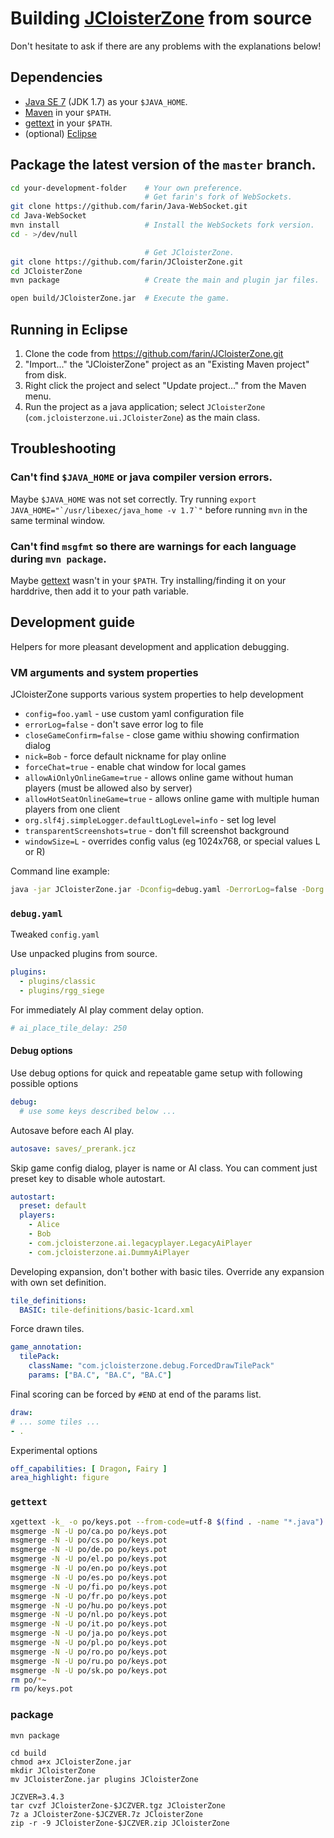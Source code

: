 # Building [JCloisterZone](http://jcloisterzone.com/) from source


Don't hesitate to ask if there are any problems with the explanations below!



## Dependencies

- [Java SE 7](http://www.oracle.com/technetwork/java/javase/downloads/) (JDK 1.7) as your `$JAVA_HOME`.
- [Maven](https://maven.apache.org/) in your `$PATH`.
- [gettext](https://www.gnu.org/software/gettext/) in your `$PATH`.
- (optional) [Eclipse](https://eclipse.org/)



## Package the latest version of the `master` branch.


```bash
cd your-development-folder    # Your own preference.
                              # Get farin's fork of WebSockets.
git clone https://github.com/farin/Java-WebSocket.git
cd Java-WebSocket
mvn install                   # Install the WebSockets fork version.
cd - >/dev/null

                              # Get JCloisterZone.
git clone https://github.com/farin/JCloisterZone.git
cd JCloisterZone
mvn package                   # Create the main and plugin jar files.

open build/JCloisterZone.jar  # Execute the game.
```


## Running in Eclipse

1. Clone the code from https://github.com/farin/JCloisterZone.git
1. "Import..." the "JCloisterZone" project as an "Existing Maven project" from disk.
1. Right click the project and select "Update project..." from the Maven menu.
1. Run the project as a java application; select `JCloisterZone` (`com.jcloisterzone.ui.JCloisterZone`) as the main class.


## Troubleshooting


### Can't find `$JAVA_HOME` or java compiler version errors.

Maybe `$JAVA_HOME` was not set correctly. Try running ``export JAVA_HOME="`/usr/libexec/java_home -v 1.7`"`` before running `mvn` in the same terminal window.


### Can't find `msgfmt` so there are warnings for each language during `mvn package`.

Maybe [gettext](https://www.gnu.org/software/gettext/) wasn't in your `$PATH`. Try installing/finding it on your harddrive, then add it to your path variable.



## Development guide

Helpers for more pleasant development and application debugging.

### VM arguments and system properties

JCloisterZone supports various system properties to help development

* `config=foo.yaml` - use custom yaml configuration file
* `errorLog=false` - don't save error log to file
* `closeGameConfirm=false` - close game withiu showing confirmation dialog
* `nick=Bob` - force default nickname for play online
* `forceChat=true` - enable chat window for local games
* `allowAiOnlyOnlineGame=true` - allows online game without human players (must be allowed also by server)
* `allowHotSeatOnlineGame=true` - allows online game with multiple human players from one client
* `org.slf4j.simpleLogger.defaultLogLevel=info` - set log level
* `transparentScreenshots=true` - don't fill screenshot background
* `windowSize=L` - overrides config valus (eg 1024x768, or special values L or R)

Command line example:

```bash
java -jar JCloisterZone.jar -Dconfig=debug.yaml -DerrorLog=false -Dorg.slf4j.simpleLogger.defaultLogLevel=info -DforceChat=true -DcloseGameConfirm=false -ea
```

### `debug.yaml`

Tweaked `config.yaml`

Use unpacked plugins from source.

```yaml
plugins:
  - plugins/classic
  - plugins/rgg_siege
```

For immediately AI play comment delay option.

```yaml
# ai_place_tile_delay: 250
```

#### Debug options

Use debug options for quick and repeatable game setup with following possible options

```yaml
debug:
  # use some keys described below ...
```

Autosave before each AI play.

```yaml
autosave: saves/_prerank.jcz
```

Skip game config dialog, player is name or AI class.
You can comment just preset key to disable whole autostart.

```yaml
autostart:
  preset: default
  players:
    - Alice
    - Bob
    - com.jcloisterzone.ai.legacyplayer.LegacyAiPlayer
    - com.jcloisterzone.ai.DummyAiPlayer
```

Developing expansion, don't bother with basic tiles. Override any expansion with own set definition.

```yaml
tile_definitions:
  BASIC: tile-definitions/basic-1card.xml
```

Force drawn tiles.

```yaml
game_annotation:
  tilePack:
    className: "com.jcloisterzone.debug.ForcedDrawTilePack"
    params: ["BA.C", "BA.C", "BA.C"]
```

Final scoring can be forced by `#END` at end of the params list.

```yaml
draw:
# ... some tiles ...
- .
```

Experimental options

```yaml
off_capabilities: [ Dragon, Fairy ]
area_highlight: figure
```

### `gettext`

```bash
xgettext -k_ -o po/keys.pot --from-code=utf-8 $(find . -name "*.java")
msgmerge -N -U po/ca.po po/keys.pot
msgmerge -N -U po/cs.po po/keys.pot
msgmerge -N -U po/de.po po/keys.pot
msgmerge -N -U po/el.po po/keys.pot
msgmerge -N -U po/en.po po/keys.pot
msgmerge -N -U po/es.po po/keys.pot
msgmerge -N -U po/fi.po po/keys.pot
msgmerge -N -U po/fr.po po/keys.pot
msgmerge -N -U po/hu.po po/keys.pot
msgmerge -N -U po/nl.po po/keys.pot
msgmerge -N -U po/it.po po/keys.pot
msgmerge -N -U po/ja.po po/keys.pot
msgmerge -N -U po/pl.po po/keys.pot
msgmerge -N -U po/ro.po po/keys.pot
msgmerge -N -U po/ru.po po/keys.pot
msgmerge -N -U po/sk.po po/keys.pot
rm po/*~
rm po/keys.pot
```

### package

```
mvn package

cd build
chmod a+x JCloisterZone.jar
mkdir JCloisterZone
mv JCloisterZone.jar plugins JCloisterZone

JCZVER=3.4.3
tar cvzf JCloisterZone-$JCZVER.tgz JCloisterZone
7z a JCloisterZone-$JCZVER.7z JCloisterZone
zip -r -9 JCloisterZone-$JCZVER.zip JCloisterZone
```
